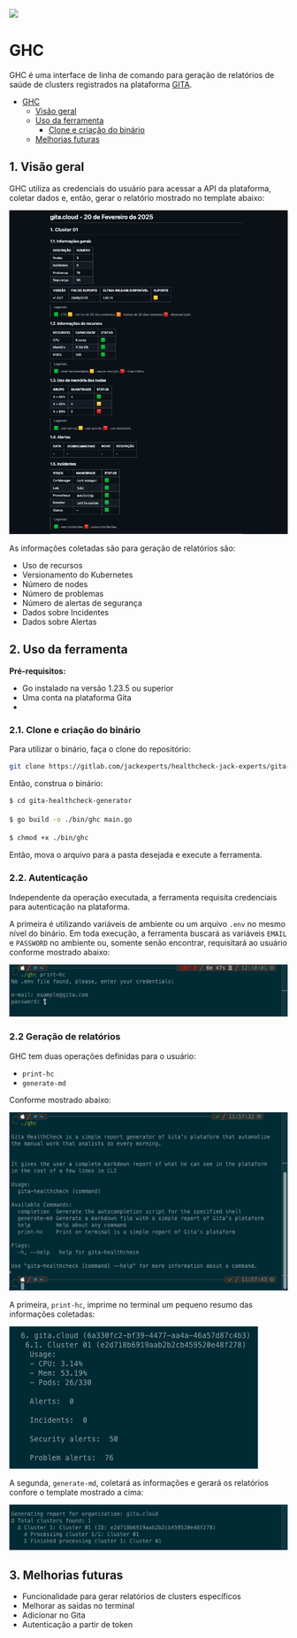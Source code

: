 ![](https://app.gita.cloud/assets/logo-gita-dark-0a5eed80.png)

# GHC

GHC é uma interface de linha de comando para geração de relatórios de saúde de clusters registrados na plataforma [GITA](https://gita.cloud).

- [GHC](#ghc)
  - [Visão geral](#visão-geral)
  - [Uso da ferramenta](#uso-da-ferramenta)
    - [Clone e criação do binário](#clone-e-criação-do-binário)
  - [Melhorias futuras](#melhorias-futuras)

## 1. Visão geral

GHC utiliza as credenciais do usuário para acessar a API da plataforma, coletar dados e, então, gerar o relatório mostrado no template abaixo:

![](./print-screens/ghc-report.png)

As informações coletadas são para geração de relatórios são:

- Uso de recursos
- Versionamento do Kubernetes
- Número de nodes
- Número de problemas
- Número de alertas de segurança
- Dados sobre Incidentes
- Dados sobre Alertas

## 2. Uso da ferramenta

**Pré-requisitos:**

- Go instalado na versão 1.23.5 ou superior
- Uma conta na plataforma Gita
- 

### 2.1. Clone e criação do binário

Para utilizar o binário, faça o clone do repositório:

```bash
git clone https://gitlab.com/jackexperts/healthcheck-jack-experts/gita-healthcheck-generator
```

Então, construa o binário:

```bash
$ cd gita-healthcheck-generator

$ go build -o ./bin/ghc main.go

$ chmod +x ./bin/ghc
```

Então, mova o arquivo para a pasta desejada e execute a ferramenta.

### 2.2. Autenticação

Independente da operação executada, a ferramenta requisita credenciais para autenticação na plataforma. 

A primeira é utilizando variáveis de ambiente ou um arquivo `.env` no mesmo nível do binário. Em toda execução, a ferramenta buscará as variáveis `EMAIL` e `PASSWORD` no ambiente ou, somente senão encontrar, requisitará ao usuário conforme mostrado abaixo:

![auth](./print-screens/ghc-auth.png)

### 2.2 Geração de relatórios

GHC tem duas operações definidas para o usuário:

- `print-hc`
- `generate-md`

Conforme mostrado abaixo:

![ghc-root](print-screens/ghc-root.png)

A primeira, `print-hc`, imprime no terminal um pequeno resumo das informações coletadas: 

![print-hc](./print-screens/ghc-print-hc.png)

A segunda, `generate-md`, coletará as informações e gerará os relatórios  confore o template mostrado a cima: 

![ghc-generation](./print-screens/ghc-generate-md.png)

## 3. Melhorias futuras

- Funcionalidade para gerar relatórios de clusters específicos
- Melhorar as saídas no terminal
- Adicionar no Gita
- Autenticação a partir de token